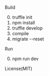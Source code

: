 Build

0. truffle init
1. npm install
2. truffle develop
3. compile
4. migrate --reset

Run

0. npm run dev

License(MIT)